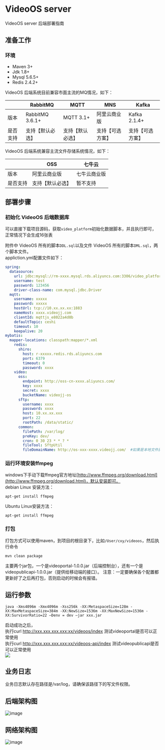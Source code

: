 # VideoOS server
VideoOS server 后端部署指南

## 准备工作

### 环境
* Maven 3+
* Jdk 1.8+
* Mysql 5.6.5+
* Redis 2.4.2+

VideoOS 后端系统目前兼容市面主流的MQ情况，如下：

|  | RabbitMQ | MQTT | MNS | Kafka |
| ------------ | ------------- | ------------ | ------------ | ------------ |
| 版本 | RabbitMQ 3.6.1+ | MQTT 3.1+ | 阿里云商业版 | Kafka 2.1.4+ |
| 是否支持 | 支持【默认必选】  | 支持【默认必选】 | 支持【可选方案】 | 支持【可选方案】 |

VideoOS 后端系统兼容主流文件存储系统情况，如下：

|  | OSS | 七牛云 |
| ------------ | ------------ | ------------ |
| 版本 | 阿里云商业版 | 七牛云商业版 |
| 是否支持 | 支持【默认必选】| 暂不支持 |

## 部署步骤

### 初始化 VideoOS 后端数据库

可以直接下载项目源码，获取`video_platform`初始化数据脚本，并且执行即可，正常情况下会生成16张表  

附件中 VideoOS 所有的脚本`DDL.sql`以及文件 VideoOS 所有的脚本`DML.sql`，两个脚本文件。  
appliction.yml配置文件如下：
```yml
spring:
  datasource:
    url: jdbc:mysql://rm-xxxx.mysql.rds.aliyuncs.com:3306/video_platform
    username: test
    password: 123456
    driver-class-name: com.mysql.jdbc.Driver
  mqtt:
    username: xxxxx
    password: xxxxx
    hostUrl: tcp://10.xx.xx.xx:1883
    nameHost: xxxx.videojj.com
    clientId: mqttjs_e8022a4d0b
    defaultTopic: ceshi
    timeout: 10
    keepalive: 20
mybatis:
  mapper-locations: classpath:mapper/*.xml
    redis:
      shiro:
        host: r-xxxxx.redis.rds.aliyuncs.com
        port: 6379
        timeout: 0
        password: xxxx
    video:
      oss:
        endpoint: http://oss-cn-xxxx.aliyuncs.com/
        key: xxxx
        secret: xxxx
        bucketName: videojj-os
      sftp:
        username: xxxx
        password: xxxx
        host: 10.xx.xx.xxx
        port: 22
        rootPath: /data/static/
      common:
        filePath: /var/log/
        preKey: dev/
        cron: 0 30 23 * * ? *
        fileTool: SftpUtil
        fileDomainName: http://os-xxx-xxxx.videojj.com/  #如果是本地文件服务就填写这个
```

### 运行环境安装ffmpeg

windows下手动下载ffmpeg官方地址[http://www.ffmpeg.org/download.html](http://www.ffmpeg.org/download.html)，默认安装即可。  
debian Linux 安装方法：
```shell
apt-get install ffmpeg
```
Ubuntu Linux安装方法：
```shell
apt-get install ffmpeg
```

### 打包
打包方式可以使用maven，到项目的根目录下，比如`/User/cxy/videoos`，然后执行命令
```shell
mvn clean package
```
主要两个jar包，一个是videoportal-1.0.0.jar（后端控制台），还有一个是videopublicapi-1.0.0.jar（提供给移动端的接口）。 
注意：一定要确保各个配置都更新好了之后再打包，否则启动的时候会有报错。

## 运行参数
```shell
java -Xms4096m -Xmx4096m -Xss256k -XX:MetaspaceSize=128m -XX:MaxMetaspaceSize=384m -XX:NewSize=1536m -XX:MaxNewSize=1536m -XX:SurvivorRatio=22 –Denv = dev –jar xxx.jar
```
启动成功之后，  
执行curl http://xxx.xxx.xxx.xxx:xx/videoos/index 测试videoportal是否可以正常使用  
执行curl http://xxx.xxx.xxx.xxx:xx/videoos-api/index 测试videopublicapi是否可以正常使用  
![](https://wiki.videojj.com/download/attachments/2196191/image2019-2-1%2017%3A38%3A36.png?version=1&modificationDate=1549013916936&api=v2)

## 业务日志
业务日志默认存在路径是/var/log，请确保该路径下的写文件权限。

## 后端架构图
![image](https://user-images.githubusercontent.com/45788704/52118933-9d50c200-2652-11e9-8405-7731c27cc475.png)

## 网络架构图
![image](https://user-images.githubusercontent.com/45788704/52118941-a2ae0c80-2652-11e9-963a-2e36377caa57.png)



